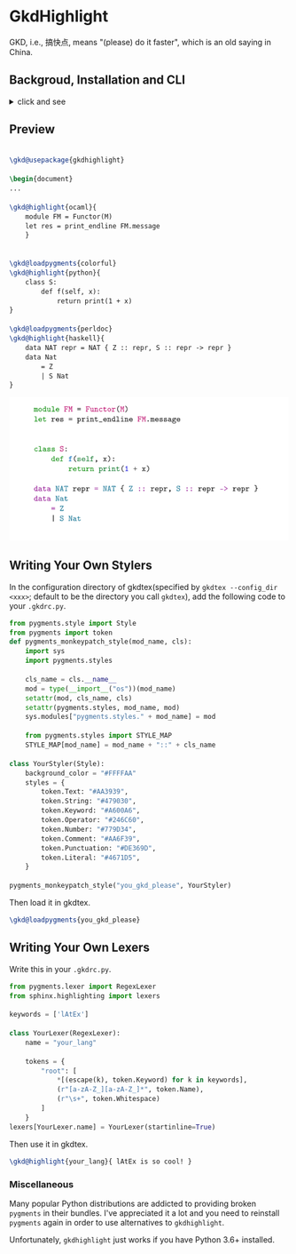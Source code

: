 # GkdHighlight

GKD, i.e., 搞快点, means "(please) do it faster", which is an old saying in China.

## Backgroud, Installation and CLI

<details>
    
<summary> click and see </summary>

100 trillion words omitted here,

let us present `gkdhighlight`.

It's a syntax highlighting library via [GkdTeX](https://github.com/thautwarm/gkdtex),

which is a programmable TeX compiles to LaTeX.

No LaTeX dependencies other than `xcolor` and `asmmath`,

no shell-escape,

no package conflicts, but—

only normal paragraphs generated and coloured,

you place it in tabular, in commands—

Oh, composability! Reusability!

~~The strong PTSD against its alternatives eventually fades.~~

—but anyway, now,

`pip install pygments gkdtex gkdhighlight` within 0.5 seconds, 

`gkdtex main.tex --out_file main.out.tex`  within 0.5 seconds, 

`latexmk -pdf main.out.tex` within 10 seconds—

faster typesetting and compilation,

longer sleep,

the joy of reasonable programming,

hope your paper got accepted.

</details>


## Preview

```tex

\gkd@usepackage{gkdhighlight}

\begin{document}
...

\gkd@highlight{ocaml}{
    module FM = Functor(M)
    let res = print_endline FM.message
    }


\gkd@loadpygments{colorful}
\gkd@highlight{python}{
    class S:
        def f(self, x):
            return print(1 + x)
}

\gkd@loadpygments{perldoc}
\gkd@highlight{haskell}{
    data NAT repr = NAT { Z :: repr, S :: repr -> repr }
    data Nat
        = Z
        | S Nat
}
```
![example0.PNG](example0.PNG)


## Writing Your Own Stylers

In the configuration directory of gkdtex(specified by `gkdtex --config_dir <xxx>`; default to be the directory you call `gkdtex`),
add the following code to your `.gkdrc.py`.

```python
from pygments.style import Style
from pygments import token
def pygments_monkeypatch_style(mod_name, cls):
    import sys
    import pygments.styles

    cls_name = cls.__name__
    mod = type(__import__("os"))(mod_name)
    setattr(mod, cls_name, cls)
    setattr(pygments.styles, mod_name, mod)
    sys.modules["pygments.styles." + mod_name] = mod

    from pygments.styles import STYLE_MAP
    STYLE_MAP[mod_name] = mod_name + "::" + cls_name
 
class YourStyler(Style):
    background_color = "#FFFFAA"
    styles = {
        token.Text: "#AA3939",
        token.String: "#479030",
        token.Keyword: "#A600A6",
        token.Operator: "#246C60",
        token.Number: "#779D34",
        token.Comment: "#AA6F39",
        token.Punctuation: "#DE369D",
        token.Literal: "#4671D5",
    }

pygments_monkeypatch_style("you_gkd_please", YourStyler)
```

Then load it in gkdtex.

```tex
\gkd@loadpygments{you_gkd_please}
```

## Writing Your Own Lexers


Write this in your `.gkdrc.py`.

```python
from pygments.lexer import RegexLexer
from sphinx.highlighting import lexers

keywords = ['lAtEx']

class YourLexer(RegexLexer):
    name = "your_lang"

    tokens = {
        "root": [
            *[(escape(k), token.Keyword) for k in keywords],
            (r"[a-zA-Z_][a-zA-Z_]*", token.Name),
            (r"\s+", token.Whitespace)
        ]
    }
lexers[YourLexer.name] = YourLexer(startinline=True)
```

Then use it in gkdtex.

```tex
\gkd@highlight{your_lang}{ lAtEx is so cool! }
```

### Miscellaneous

Many popular Python distributions are addicted to providing broken `pygments` in their bundles. 
I've appreciated it a lot and you need to reinstall `pygments` again in order to use alternatives to `gkdhighlight`.

Unfortunately, `gkdhighlight` just works if you have Python 3.6+ installed.
